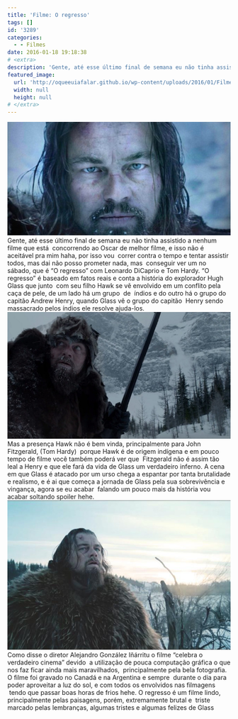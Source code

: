 ```yaml
---
title: 'Filme: O regresso'
tags: []
id: '3289'
categories:
  - - Filmes
date: 2016-01-18 19:18:38
# <extra>
description: 'Gente, até esse último final de semana eu não tinha assistido a nenhum filme que está  concorrendo ao Oscar de melhor filme, e isso não é aceitável pra mim haha, por isso vou  correr contra o tempo e tentar assistir todos, mas dai não posso prometer nada, mas  conseguir ver um no sábado, que é “O regresso” com Leonardo DiCaprio e Tom Hardy. “O regresso” é baseado em fatos reais e conta a história do explorador Hugh Glass que junto  com seu filho Hawk se vê envolvido em um conflito pela caça de pele, de um lado há um grupo  de  índios e do outro há o grupo do capitão Andrew Henry, quando Glass vê o grupo do capitão  Henry sendo massacrado pelos índios ele resolve ajuda-los. Mas a presença Hawk não é bem vinda, principalmente para John Fitzgerald, (Tom &hellip;'
featured_image: 
  url: 'http://oqueeuiafalar.github.io/wp-content/uploads/2016/01/Filme-O-regresso-Leonardo-DiCaprio.jpg'
  width: null
  height: null
# </extra>
---
```


[![Leonardo DiCaprio em O Regresso ](/wp-content/uploads/2016/01/Filme-O-regresso-Leonardo-DiCaprio.jpg)](/wp-content/uploads/2016/01/Filme-O-regresso-Leonardo-DiCaprio.jpg) Gente, até esse último final de semana eu não tinha assistido a nenhum filme que está  concorrendo ao Oscar de melhor filme, e isso não é aceitável pra mim haha, por isso vou  correr contra o tempo e tentar assistir todos, mas dai não posso prometer nada, mas  conseguir ver um no sábado, que é “O regresso” com Leonardo DiCaprio e Tom Hardy. “O regresso” é baseado em fatos reais e conta a história do explorador Hugh Glass que junto  com seu filho Hawk se vê envolvido em um conflito pela caça de pele, de um lado há um grupo  de  índios e do outro há o grupo do capitão Andrew Henry, quando Glass vê o grupo do capitão  Henry sendo massacrado pelos índios ele resolve ajuda-los. [![The Revenant  - film](/wp-content/uploads/2016/01/leonardo-dicaprio-the-revenant.jpg)](/wp-content/uploads/2016/01/leonardo-dicaprio-the-revenant.jpg) Mas a presença Hawk não é bem vinda, principalmente para John Fitzgerald, (Tom Hardy)  porque Hawk é de origem indígena e em pouco tempo de filme você também poderá ver que  Fitzgerald não é assim tão leal a Henry e que ele fará da vida de Glass um verdadeiro inferno. A cena em que Glass é atacado por um urso chega a espantar por tanta brutalidade e realismo, e é ai que começa a jornada de Glass pela sua sobrevivência e vingança, agora se eu acabar  falando um pouco mais da história vou acabar soltando spoiler hehe. [![The Revenant  - O regresso com Leonardo DiCaprio ](/wp-content/uploads/2016/01/Leonardo-Di-C.jpg)](/wp-content/uploads/2016/01/Leonardo-Di-C.jpg) Como disse o diretor Alejandro González Iñárritu o filme “celebra o verdadeiro cinema” devido  a utilização de pouca computação gráfica o que nos faz ficar ainda mais maravilhados,  principalmente pela bela fotografia. O filme foi gravado no Canadá e na Argentina e sempre  durante o dia para poder aproveitar a luz do sol, e com todos os envolvidos nas filmagens  tendo que passar boas horas de frios hehe. O regresso é um filme lindo, principalmente pelas paisagens, porém, extremamente brutal e  triste marcado pelas lembranças, algumas tristes e algumas felizes de Glass
